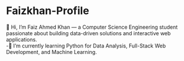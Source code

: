 # Faizkhan-Profile
👋 Hi, I’m Faiz Ahmed Khan — a Computer Science Engineering student passionate about building data-driven solutions and interactive web applications.  
-🧠 I’m currently learning Python for Data Analysis, Full-Stack Web Development, and Machine Learning.
